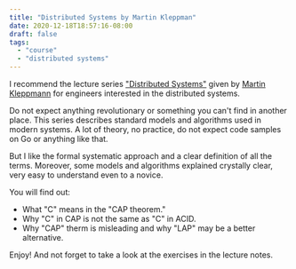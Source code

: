 ```yaml
---
title: "Distributed Systems by Martin Kleppman"
date: 2020-12-18T18:57:16-08:00
draft: false
tags:
  - "course"
  - "distributed systems"
---
```


I recommend the lecture series ["Distributed Systems"](https://www.youtube.com/playlist?list=PLeKd45zvjcDFUEv_ohr_HdUFe97RItdiB) given by [Martin Kleppmann](https://martin.kleppmann.com) for engineers interested in the distributed systems.

Do not expect anything revolutionary or something you can't find in another place. This series describes standard models and algorithms used in modern systems. A lot of theory, no practice, do not expect code samples on Go or anything like that.

But I like the formal systematic approach and a clear definition of all the terms.
Moreover, some models and algorithms explained crystally clear, very easy to understand even to a novice.

You will find out:
 * What "C" means in the "CAP theorem."
 * Why "C" in CAP is not the same as "C" in ACID.
 * Why "CAP" therm is misleading and why "LAP" may be a better alternative.

Enjoy! And not forget to take a look at the exercises in the lecture notes.
